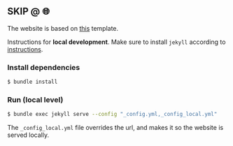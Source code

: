 ## SKIP @ &#x1F310;

The website is based on
[this](https://github.com/mmistakes/jekyll-theme-basically-basic) template.

Instructions for **local development**. Make sure to install `jekyll` according
to [instructions](https://jekyllrb.com/docs/installation/).

### Install dependencies

```sh
$ bundle install
```

### Run (local level)

```sh
$ bundle exec jekyll serve --config "_config.yml,_config_local.yml"
```

The `_config_local.yml` file overrides the url, and makes it so the website is
served locally. 
